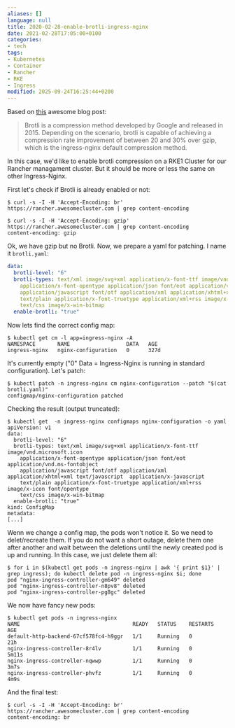 ```yaml
---
aliases: []
language: null
title: 2020-02-28-enable-brotli-ingress-nginx
date: 2021-02-28T17:05:00+0100
categories:
- tech
tags:
- Kubernetes
- Container
- Rancher
- RKE
- Ingress
modified: 2025-09-24T16:25:44+0200
---
```



Based on [this](https://geko.cloud/how-to-enable-brotli-compression-on-ingress-nginx/) awesome blog post:

 > 
 > Brotli is a compression method developed by Google and released in 2015. Depending on the scenario, brotli is capable of achieving a compression rate improvement of between 20 and 30% over gzip, which is the ingress-nginx default compression method.

In this case, we'd like to enable brotli compression on a RKE1 Cluster for our Rancher managament cluster. But it should be more or less the same on other Ingress-Nginx.

First let's check if Brotli is already enabled or not:

````shell
$ curl -s -I -H 'Accept-Encoding: br' https://rancher.awesomecluster.com | grep content-encoding

$ curl -s -I -H 'Accept-Encoding: gzip' https://rancher.awesomecluster.com | grep content-encoding
content-encoding: gzip
````

Ok, we have gzip but no Brotli. Now, we prepare a yaml for patching. I name it `brotli.yaml`:

````yaml
data:
  brotli-level: "6"
  brotli-types: text/xml image/svg+xml application/x-font-ttf image/vnd.microsoft.icon
    application/x-font-opentype application/json font/eot application/vnd.ms-fontobject
    application/javascript font/otf application/xml application/xhtml+xml text/javascript  application/x-javascript
    text/plain application/x-font-truetype application/xml+rss image/x-icon font/opentype
    text/css image/x-win-bitmap
  enable-brotli: "true"
````

Now lets find the correct config map:

````shell
$ kubectl get cm -l app=ingress-nginx -A
NAMESPACE       NAME                  DATA   AGE
ingress-nginx   nginx-configuration   0      327d
````

It's currently empty ("0" Data = Ingress-Nginx is running in standard configuration). Let's patch:

````shell
$ kubectl patch -n ingress-nginx cm nginx-configuration --patch "$(cat brotli.yaml)"
configmap/nginx-configuration patched
````

Checking the result (output truncated):

````shell
$ kubectl get  -n ingress-nginx configmaps nginx-configuration -o yaml
apiVersion: v1
data:
  brotli-level: "6"
  brotli-types: text/xml image/svg+xml application/x-font-ttf image/vnd.microsoft.icon
    application/x-font-opentype application/json font/eot application/vnd.ms-fontobject
    application/javascript font/otf application/xml application/xhtml+xml text/javascript  application/x-javascript
    text/plain application/x-font-truetype application/xml+rss image/x-icon font/opentype
    text/css image/x-win-bitmap
  enable-brotli: "true"
kind: ConfigMap
metadata:
[...]
````

Wenn we change a config map, the pods won't notice it. So we need to delet/recreate them. If you do not want a short outage, delete them one after another and wait between the deletions until the newly created pod is up and running. In this case, we just delete them all:

````shell
$ for i in $(kubectl get pods -n ingress-nginx | awk '{ print $1}' | grep ingress); do kubectl delete pod -n ingress-nginx $i; done
pod "nginx-ingress-controller-gm649" deleted
pod "nginx-ingress-controller-n8pv8" deleted
pod "nginx-ingress-controller-pg8gc" deleted
````

We now have fancy new pods:

````shell
$ kubectl get pods -n ingress-nginx
NAME                                    READY   STATUS    RESTARTS   AGE
default-http-backend-67cf578fc4-h9ggr   1/1     Running   0          21h
nginx-ingress-controller-8r4lv          1/1     Running   0          5m11s
nginx-ingress-controller-nqwwp          1/1     Running   0          3m7s
nginx-ingress-controller-phvfz          1/1     Running   0          4m9s
````

And the final test:

````shell
$ curl -s -I -H 'Accept-Encoding: br' https://rancher.awesomecluster.com | grep content-encoding
content-encoding: br
````
